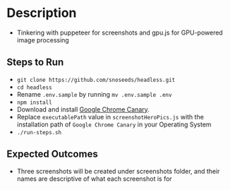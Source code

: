 # Description
- Tinkering with puppeteer for screenshots and gpu.js for GPU-powered image processing

## Steps to Run
- `git clone https://github.com/snoseeds/headless.git`
- `cd headless`
- Rename `.env.sample` by running `mv .env.sample .env`
- `npm install`
- Download and install [Google Chrome Canary](https://www.google.com/chrome/canary/).
- Replace `executablePath` value in `screenshotHeroPics.js` with the installation path of `Google Chrome Canary` in your Operating System
- `./run-steps.sh`

## Expected Outcomes
- Three screenshots will be created under screenshots folder, and their names are descriptive of what each screenshot is for